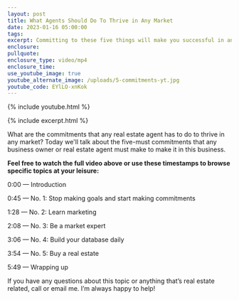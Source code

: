 ```yaml
---
layout: post
title: What Agents Should Do To Thrive in Any Market
date: 2023-01-16 05:00:00
tags:
excerpt: Committing to these five things will make you successful in any market.
enclosure:
pullquote:
enclosure_type: video/mp4
enclosure_time:
use_youtube_image: true
youtube_alternate_image: /uploads/5-commitments-yt.jpg
youtube_code: EYlLO-xnKok
---
```

{% include youtube.html %}

{% include excerpt.html %}

What are the commitments that any real estate agent has to do to thrive in any market? Today we'll talk about the five-must commitments that any business owner or real estate agent must make to make it in this business.&nbsp;

**Feel free to watch the full video above or use these timestamps to browse specific topics at your leisure:**

0:00 — Introduction

0:45 — No. 1: Stop making goals and start making commitments

1:28 — No. 2: Learn marketing

2:08 — No. 3: Be a market expert

3:06 — No. 4: Build your database daily

3:54 — No. 5: Buy a real estate

5:49 — Wrapping up

If you have any questions about this topic or anything that’s real estate related, call or email me. I’m always happy to help\!